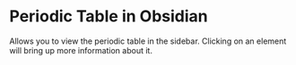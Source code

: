 # Periodic Table in Obsidian

Allows you to view the periodic table in the sidebar. Clicking on an element will bring up more information about it.
